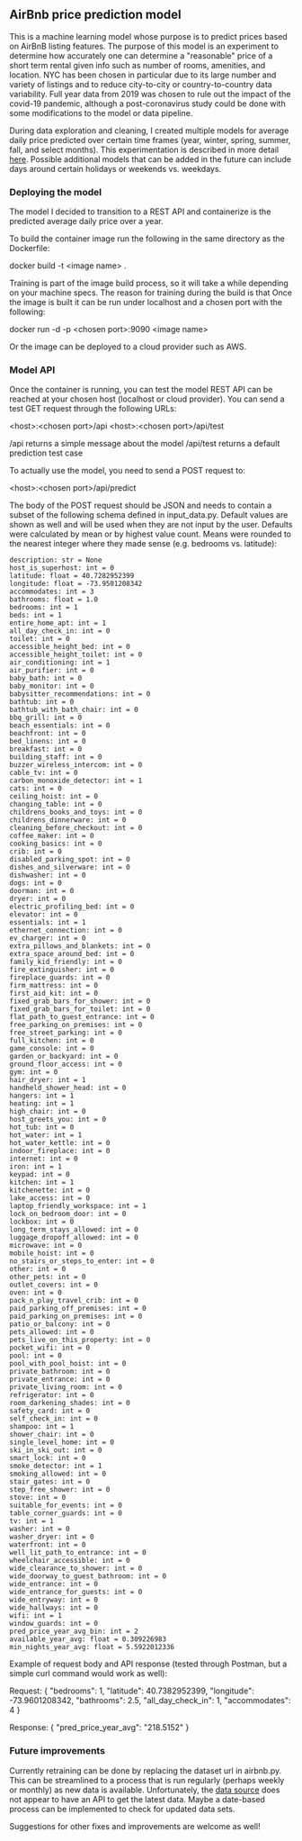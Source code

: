 <h2>AirBnb price prediction model</h2>

This is a machine learning model whose purpose is to predict prices based on AirBnB listing features.  The purpose of this model is an experiment to determine how accurately one can determine a "reasonable" price of a short term rental given info such as number of rooms, amenities, and location.  NYC has been chosen in particular due to its large number and variety of listings and to reduce city-to-city or country-to-country data variability.  Full year data from 2019 was chosen to rule out the impact of the covid-19 pandemic, although a post-coronavirus study could be done with some modifications to the model or data pipeline.

During data exploration and cleaning, I created multiple models for average daily price predicted over certain time frames (year, winter, spring, summer, fall, and select months).  This experimentation is described in more detail <a href="https://docs.google.com/document/d/1gz1ZgBgyygkYrr9so776RsldtAkHHBHxNWZpARoW3rA/edit?usp=sharing">here</a>. Possible additional models that can be added in the future can include days around certain holidays or weekends vs. weekdays.

<h3>Deploying the model</h3>

The model I decided to transition to a REST API and containerize is the predicted average daily price over a year.

To build the container image run the following in the same directory as the Dockerfile:

docker build -t &lt;image name&gt; .

Training is part of the image build process, so it will take a while depending on your machine specs.  The reason for training during the build is that Once the image is built it can be run under localhost and a chosen port with the following:

docker run -d -p &lt;chosen port&gt;:9090 &lt;image name&gt;

Or the image can be deployed to a cloud provider such as AWS.

<h3>Model API</h3>

Once the container is running, you can test the model REST API can be reached at your chosen host (localhost or cloud provider).  You can send a test GET request through the following URLs:

&lt;host&gt;:&lt;chosen port&gt;/api
&lt;host&gt;:&lt;chosen port&gt;/api/test

/api returns a simple message about the model
/api/test returns a default prediction test case

To actually use the model, you need to send a POST request to:

&lt;host&gt;:&lt;chosen port&gt;/api/predict

The body of the POST request should be JSON and needs to contain a subset of the following schema defined in input_data.py.  Default values are shown as well and will be used when they are not input by the user.  Defaults were calculated by mean or by highest value count.  Means were rounded to the nearest integer where they made sense (e.g. bedrooms vs. latitude):

    description: str = None
    host_is_superhost: int = 0
    latitude: float = 40.7282952399
    longitude: float = -73.9501208342
    accommodates: int = 3
    bathrooms: float = 1.0
    bedrooms: int = 1
    beds: int = 1
    entire_home_apt: int = 1
    all_day_check_in: int = 0
    toilet: int = 0
    accessible_height_bed: int = 0
    accessible_height_toilet: int = 0
    air_conditioning: int = 1
    air_purifier: int = 0
    baby_bath: int = 0
    baby_monitor: int = 0
    babysitter_recommendations: int = 0
    bathtub: int = 0
    bathtub_with_bath_chair: int = 0
    bbq_grill: int = 0
    beach_essentials: int = 0
    beachfront: int = 0
    bed_linens: int = 0
    breakfast: int = 0
    building_staff: int = 0
    buzzer_wireless_intercom: int = 0
    cable_tv: int = 0
    carbon_monoxide_detector: int = 1
    cats: int = 0
    ceiling_hoist: int = 0
    changing_table: int = 0
    childrens_books_and_toys: int = 0
    childrens_dinnerware: int = 0
    cleaning_before_checkout: int = 0
    coffee_maker: int = 0
    cooking_basics: int = 0
    crib: int = 0
    disabled_parking_spot: int = 0
    dishes_and_silverware: int = 0
    dishwasher: int = 0
    dogs: int = 0
    doorman: int = 0
    dryer: int = 0
    electric_profiling_bed: int = 0
    elevator: int = 0
    essentials: int = 1
    ethernet_connection: int = 0
    ev_charger: int = 0
    extra_pillows_and_blankets: int = 0
    extra_space_around_bed: int = 0
    family_kid_friendly: int = 0
    fire_extinguisher: int = 0
    fireplace_guards: int = 0
    firm_mattress: int = 0
    first_aid_kit: int = 0
    fixed_grab_bars_for_shower: int = 0
    fixed_grab_bars_for_toilet: int = 0
    flat_path_to_guest_entrance: int = 0
    free_parking_on_premises: int = 0
    free_street_parking: int = 0
    full_kitchen: int = 0
    game_console: int = 0
    garden_or_backyard: int = 0
    ground_floor_access: int = 0
    gym: int = 0
    hair_dryer: int = 1
    handheld_shower_head: int = 0
    hangers: int = 1
    heating: int = 1
    high_chair: int = 0
    host_greets_you: int = 0
    hot_tub: int = 0
    hot_water: int = 1
    hot_water_kettle: int = 0
    indoor_fireplace: int = 0
    internet: int = 0
    iron: int = 1
    keypad: int = 0
    kitchen: int = 1
    kitchenette: int = 0
    lake_access: int = 0
    laptop_friendly_workspace: int = 1
    lock_on_bedroom_door: int = 0
    lockbox: int = 0
    long_term_stays_allowed: int = 0
    luggage_dropoff_allowed: int = 0
    microwave: int = 0
    mobile_hoist: int = 0
    no_stairs_or_steps_to_enter: int = 0
    other: int = 0
    other_pets: int = 0
    outlet_covers: int = 0
    oven: int = 0
    pack_n_play_travel_crib: int = 0
    paid_parking_off_premises: int = 0
    paid_parking_on_premises: int = 0
    patio_or_balcony: int = 0
    pets_allowed: int = 0
    pets_live_on_this_property: int = 0
    pocket_wifi: int = 0
    pool: int = 0
    pool_with_pool_hoist: int = 0
    private_bathroom: int = 0
    private_entrance: int = 0
    private_living_room: int = 0
    refrigerator: int = 0
    room_darkening_shades: int = 0
    safety_card: int = 0
    self_check_in: int = 0
    shampoo: int = 1
    shower_chair: int = 0
    single_level_home: int = 0
    ski_in_ski_out: int = 0
    smart_lock: int = 0
    smoke_detector: int = 1
    smoking_allowed: int = 0
    stair_gates: int = 0
    step_free_shower: int = 0
    stove: int = 0
    suitable_for_events: int = 0
    table_corner_guards: int = 0
    tv: int = 1
    washer: int = 0
    washer_dryer: int = 0
    waterfront: int = 0
    well_lit_path_to_entrance: int = 0
    wheelchair_accessible: int = 0
    wide_clearance_to_shower: int = 0
    wide_doorway_to_guest_bathroom: int = 0
    wide_entrance: int = 0
    wide_entrance_for_guests: int = 0
    wide_entryway: int = 0
    wide_hallways: int = 0
    wifi: int = 1
    window_guards: int = 0
    pred_price_year_avg_bin: int = 2
    available_year_avg: float = 0.309226983
    min_nights_year_avg: float = 5.5922012336

Example of request body and API response (tested through Postman, but a simple curl command would work as well):

Request:
{
	"bedrooms": 1,
    "latitude": 40.7382952399,
    "longitude": -73.9601208342,
	"bathrooms": 2.5,
	"all_day_check_in": 1,
	"accommodates": 4
}

Response:
{
    "pred_price_year_avg": "218.5152"
}

<h3>Future improvements</h3>

Currently retraining can be done by replacing the dataset url in airbnb.py.  This can be streamlined to a process that is run regularly (perhaps weekly or monthly) as new data is available.  Unfortunately, the <a href="http://insideairbnb.com/get-the-data.html">data source</a> does not appear to have an API to get the latest data.  Maybe a date-based process can be implemented to check for updated data sets.

Suggestions for other fixes and improvements are welcome as well!
